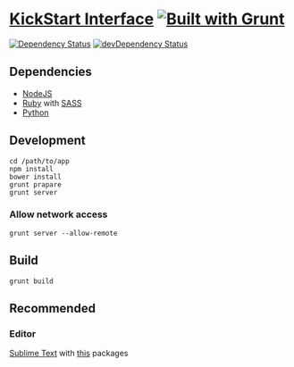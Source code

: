 # [KickStart Interface](https://github.com/magnobiet/kickstart-interface/)  [![Built with Grunt](https://cdn.gruntjs.com/builtwith.png)](http://gruntjs.com/)

[![Dependency Status](https://img.shields.io/david/magnobiet/kickstart-interface.svg)](https://david-dm.org/magnobiet/kickstart-interface)
[![devDependency Status](https://img.shields.io/david/dev/magnobiet/kickstart-interface.svg)](https://david-dm.org//magnobiet/kickstart-interface#info=devDependencies)

## Dependencies

- [NodeJS](http://nodejs.org/)
- [Ruby](https://www.ruby-lang.org/) with [SASS](http://sass-lang.com/)
- [Python](https://www.python.org/)

## Development

```
cd /path/to/app
npm install
bower install
grunt prapare
grunt server
```

### Allow network access

```
grunt server --allow-remote
```

## Build

```
grunt build
```

## Recommended

### Editor

[Sublime Text](http://www.sublimetext.com/) with [this](https://github.com/magnobiet/sublime-text) packages
